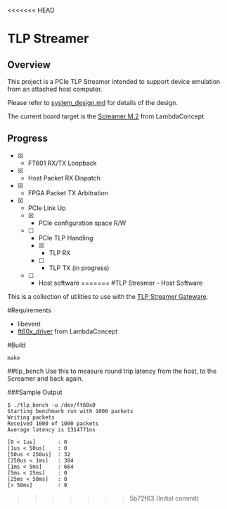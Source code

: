 <<<<<<< HEAD
# TLP Streamer
## Overview
This project is a PCIe TLP Streamer intended to support device emulation from an attached host computer.

Please refer to [system_design.md](docs/system_design.md) for details of the design.

The current board target is the [Screamer M.2](https://shop.lambdaconcept.com/home/43-screamer-m2.html) from LambdaConcept.

## Progress
 - [x] - FT601 RX/TX Loopback
 - [x] - Host Packet RX Dispatch
 - [x] - FPGA Packet TX Arbitration
 - [x] - PCIe Link Up
   - [x] - PCIe configuration space R/W
   - [ ] - PCIe TLP Handling
     + [x] - TLP RX
     + [ ] - TLP TX (in progress)
   - [ ] - Host software
=======
#TLP Streamer - Host Software

This is a collection of utilities to use with the [TLP Streamer Gateware](https://github.com/MikeM64/tlp-streamer-fpga).

#Requirements
- libevent
- [ft60x_driver](https://github.com/lambdaconcept/ft60x_driver) from LambdaConcept

#Build
```
make
```

##tlp_bench
Use this to measure round trip latency from the host, to the Screamer and back again.

###Sample Output
```
$ ./tlp_bench -u /dev/ft60x0 
Starting benchmark run with 1000 packets
Writing packets
Received 1000 of 1000 packets
Average latency is 1314771ns

[0 < 1us]       : 0
[1us < 50us]    : 0
[50us < 250us]  : 32
[250us < 1ms]   : 304
[1ms < 5ms]     : 664
[5ms < 25ms]    : 0
[25ms < 50ms]   : 0
[> 50ms]        : 0
```
>>>>>>> 5b72f63 (Initial commit)
